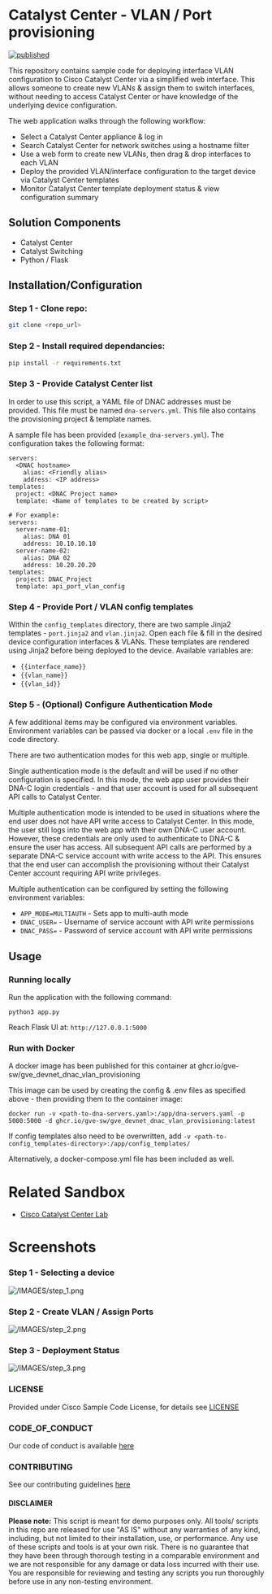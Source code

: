 # Catalyst Center - VLAN / Port provisioning

[![published](https://static.production.devnetcloud.com/codeexchange/assets/images/devnet-published.svg)](https://developer.cisco.com/codeexchange/github/repo/gve-sw/gve_devnet_dnac_vlan_provisioning)

This repository contains sample code for deploying interface VLAN configuration to Cisco Catalyst Center via a simplified web interface. This allows someone to create new VLANs & assign them to switch interfaces, without needing to access Catalyst Center or have knowledge of the underlying device configuration.

The web application walks through the following workflow:

- Select a Catalyst Center appliance & log in
- Search Catalyst Center for network switches using a hostname filter
- Use a web form to create new VLANs, then drag & drop interfaces to each VLAN
- Deploy the provided VLAN/interface configuration to the target device via Catalyst Center templates
- Monitor Catalyst Center template deployment status & view configuration summary



## Solution Components

- Catalyst Center
- Catalyst Switching
- Python / Flask

## Installation/Configuration

### **Step 1 - Clone repo:**

```bash
git clone <repo_url>
```

### **Step 2 - Install required dependancies:**

```bash
pip install -r requirements.txt
```

### **Step 3 - Provide Catalyst Center list**

In order to use this script, a YAML file of DNAC addresses must be provided. This file must be named `dna-servers.yml`. This file also contains the provisioning project & template names.

A sample file has been provided (`example_dna-servers.yml`). The configuration takes the following format:

```
servers:
  <DNAC hostname>
    alias: <Friendly alias>
    address: <IP address>
templates:
  project: <DNAC Project name>
  template: <Name of templates to be created by script>

# For example:
servers:
  server-name-01:
    alias: DNA 01
    address: 10.10.10.10
  server-name-02:
    alias: DNA 02
    address: 10.20.20.20
templates:
  project: DNAC_Project
  template: api_port_vlan_config
```

### **Step 4 - Provide Port / VLAN config templates**

Within the `config_templates` directory, there are two sample Jinja2 templates - `port.jinja2` and `vlan.jinja2`. Open each file & fill in the desired device configuration interfaces & VLANs. These templates are rendered using Jinja2 before being deployed to the device. Available variables are:

- `{{interface_name}}`
- `{{vlan_name}}`
- `{{vlan_id}}`

### **Step 5 - (Optional) Configure Authentication Mode**

A few additional items may be configured via environment variables. Environment variables can be passed via docker or a local `.env` file in the code directory.

There are two authentication modes for this web app, single or multiple.

Single authentication mode is the default and will be used if no other configuration is specified. In this mode, the web app user provides their DNA-C login credentials - and that user account is used for all subsequent API calls to Catalyst Center.

Multiple authentication mode is intended to be used in situations where the end user does not have API write access to Catalyst Center. In this mode, the user still logs into the web app with their own DNA-C user account. However, these credentials are only used to authenticate to DNA-C & ensure the user has access. All subsequent API calls are performed by a separate DNA-C service account with write access to the API. This ensures that the end user can accomplish the provisioning without their Catalyst Center account requiring API write privileges.

Multiple authentication can be configured by setting the following environment variables:

- `APP_MODE=MULTIAUTH` - Sets app to multi-auth mode
- `DNAC_USER=` - Username of service account with API write permissions
- `DNAC_PASS=` - Password of service account with API write permissions

## Usage

### Running locally

Run the application with the following command:

```
python3 app.py
```

Reach Flask UI at: `http://127.0.0.1:5000`

### Run with Docker

A docker image has been published for this container at ghcr.io/gve-sw/gve_devnet_dnac_vlan_provisioning

This image can be used by creating the config & .env files as specified above - then providing them to the container image:

`docker run -v <path-to-dna-servers.yaml>:/app/dna-servers.yaml -p 5000:5000 -d ghcr.io/gve-sw/gve_devnet_dnac_vlan_provisioning:latest`

If config templates also need to be overwritten, add `-v <path-to-config_templates-directory>:/app/config_templates/`

Alternatively, a docker-compose.yml file has been included as well.

# Related Sandbox

- [Cisco Catalyst Center Lab](https://devnetsandbox.cisco.com/RM/Diagram/Index/b8d7aa34-aa8f-4bf2-9c42-302aaa2daafb?diagramType=Topology)

# Screenshots

### Step 1 - Selecting a device

![/IMAGES/step_1.png](/IMAGES/step_1.png)

### Step 2 - Create VLAN / Assign Ports

![/IMAGES/step_2.png](/IMAGES/step_2.png)

### Step 3 - Deployment Status

![/IMAGES/step_3.png](/IMAGES/step_3.png)

### LICENSE

Provided under Cisco Sample Code License, for details see [LICENSE](LICENSE.md)

### CODE_OF_CONDUCT

Our code of conduct is available [here](CODE_OF_CONDUCT.md)

### CONTRIBUTING

See our contributing guidelines [here](CONTRIBUTING.md)

#### DISCLAIMER

<b>Please note:</b> This script is meant for demo purposes only. All tools/ scripts in this repo are released for use "AS IS" without any warranties of any kind, including, but not limited to their installation, use, or performance. Any use of these scripts and tools is at your own risk. There is no guarantee that they have been through thorough testing in a comparable environment and we are not responsible for any damage or data loss incurred with their use.
You are responsible for reviewing and testing any scripts you run thoroughly before use in any non-testing environment.
